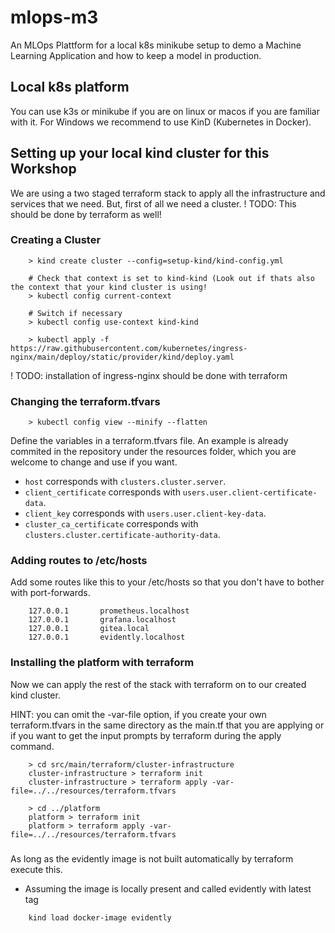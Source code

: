 # mlops-m3
An MLOps Plattform for a local k8s minikube setup to demo a Machine Learning Application and how to keep a model in production.

## Local k8s platform

You can use k3s or minikube if you are on linux or macos if you are familiar with it.
For Windows we recommend to use KinD (Kubernetes in Docker).

## Setting up your local kind cluster for this Workshop

We are using a two staged terraform stack to apply all the infrastructure and services that we need.
But, first of all we need a cluster.
! TODO: This should be done by terraform as well!

### Creating a Cluster

```
    > kind create cluster --config=setup-kind/kind-config.yml
    
    # Check that context is set to kind-kind (Look out if thats also the context that your kind cluster is using!
    > kubectl config current-context
    
    # Switch if necessary
    > kubectl config use-context kind-kind
    
    > kubectl apply -f https://raw.githubusercontent.com/kubernetes/ingress-nginx/main/deploy/static/provider/kind/deploy.yaml
```
! TODO: installation of ingress-nginx should be done with terraform

### Changing the terraform.tfvars

```
    > kubectl config view --minify --flatten
```

Define the variables in a terraform.tfvars file.
An example is already commited in the repository under the resources folder, which you are welcome
to change and use if you want.

- `host` corresponds with `clusters.cluster.server`.
- `client_certificate` corresponds with `users.user.client-certificate-data`.
- `client_key` corresponds with `users.user.client-key-data`.
- `cluster_ca_certificate` corresponds with `clusters.cluster.certificate-authority-data`.

### Adding routes to /etc/hosts

Add some routes like this to your /etc/hosts so that you don't have to bother with port-forwards.

```
    127.0.0.1       prometheus.localhost
    127.0.0.1       grafana.localhost
    127.0.0.1       gitea.local
    127.0.0.1       evidently.localhost
```

### Installing the platform with terraform

Now we can apply the rest of the stack with terraform on to our created kind cluster.

HINT: you can omit the -var-file option, if you create your own terraform.tfvars in the same directory
as the main.tf that you are applying or if you want to get the input prompts by terraform during the
apply command.

```
    > cd src/main/terraform/cluster-infrastructure
    cluster-infrastructure > terraform init
    cluster-infrastructure > terraform apply -var-file=../../resources/terraform.tfvars
    
    > cd ../platform
    platform > terraform init
    platform > terraform apply -var-file=../../resources/terraform.tfvars
```

###

As long as the evidently image is not built automatically by terraform execute this.
- Assuming the image is locally present and called evidently with latest tag
```
    kind load docker-image evidently
```